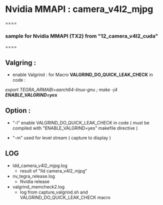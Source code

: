 

# Nvidia MMAPI : camera_v4l2_mjpg
====


### sample for Nvidia MMAPI  (TX2) from "12_camera_v4l2_cuda"
====



## Valgring : 

- enable Valgrind : for Macro **VALGRIND_DO_QUICK_LEAK_CHECK** in code :

*export TEGRA_ARMABI=aarch64-linux-gnu ; make -j4 **ENABLE_VALGRIND=yes***


## Option :

* "-l" enable VALGRIND_DO_QUICK_LEAK_CHECK in code ( must be compiled with "ENABLE_VALGRIND=yes" makefile directive )

* "-m" used for level stream ( capture to display )

## LOG

* ldd_camera_v4l2_mjpg.log 
	- result of "lld camera_v4l2_mjpg"
* nv_tegra_release.log 
	- Nvidia release 
* valgrind_memcheck2.log
	- log from capture_valgrind.sh and VALGRIND_DO_QUICK_LEAK_CHECK macro
